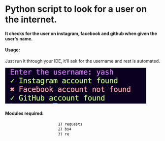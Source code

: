 # Python script to look for a user on the internet.
#### It checks for the user on instagram, facebook and github when given the user's name.
#### Usage:
Just run it through your IDE, it'll ask for the username and rest is automated. 

![alt text](https://github.com/YashKarthik/OSINT_recon/blob/master/OSINTscrshot.png)


#### Modules required:
                            1) requests
                            2) bs4
                            3) re
